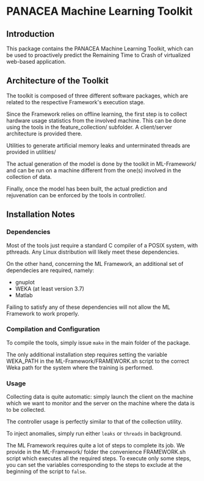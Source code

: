 PANACEA Machine Learning Toolkit
================================

Introduction
------------

This package contains the PANACEA Machine Learning Toolkit,
which can be used to proactively predict the Remaining Time
to Crash of virtualized web-based application.




Architecture of the Toolkit
---------------------------

The toolkit is composed of three different software packages,
which are related to the respective Framework's execution stage.

Since the Framework relies on offline learning, the first step
is to collect hardware usage statistics from the involved machine.
This can be done using the tools in the feature_collection/
subfolder. A client/server architecture is provided there.

Utilities to generate artificial memory leaks and unterminated
threads are provided in utilities/

The actual generation of the model is done by the toolkit
in ML-Framework/ and can be run on a machine different from
the one(s) involved in the collection of data.

Finally, once the model has been built, the actual prediction
and rejuvenation can be enforced by the tools in controller/. 




Installation Notes
------------------

### Dependencies

Most of the tools just require a standard C compiler of a POSIX
system, with pthreads. Any Linux distribution will likely meet
these dependencies.

On the other hand, concerning the ML Framework, an additional set
of dependecies are required, namely:
  - gnuplot
  - WEKA (at least version 3.7)
  - Matlab
  
Failing to satisfy any of these dependencies will not allow the
ML Framework to work properly.


### Compilation and Configuration

To compile the tools, simply issue `make` in the main folder
of the package.

The only additional installation step requires setting
the variable WEKA_PATH in the ML-Framework/FRAMEWORK.sh script
to the correct Weka path for the system where the training
is performed.


### Usage

Collecting data is quite automatic: simply launch the client
on the machine which we want to monitor and the server on
the machine where the data is to be collected.

The controller usage is perfectly similar to that of the
collection utility.

To inject anomalies, simply run either `leaks` or `threads`
in background.

The ML Framework requires quite a lot of steps to complete
its job. We provide in the ML-Framework/ folder the convenience
FRAMEWORK.sh script which executes all the required steps.
To execute only some steps, you can set the variables
corresponding to the steps to exclude at the beginning of
the script to `false`.